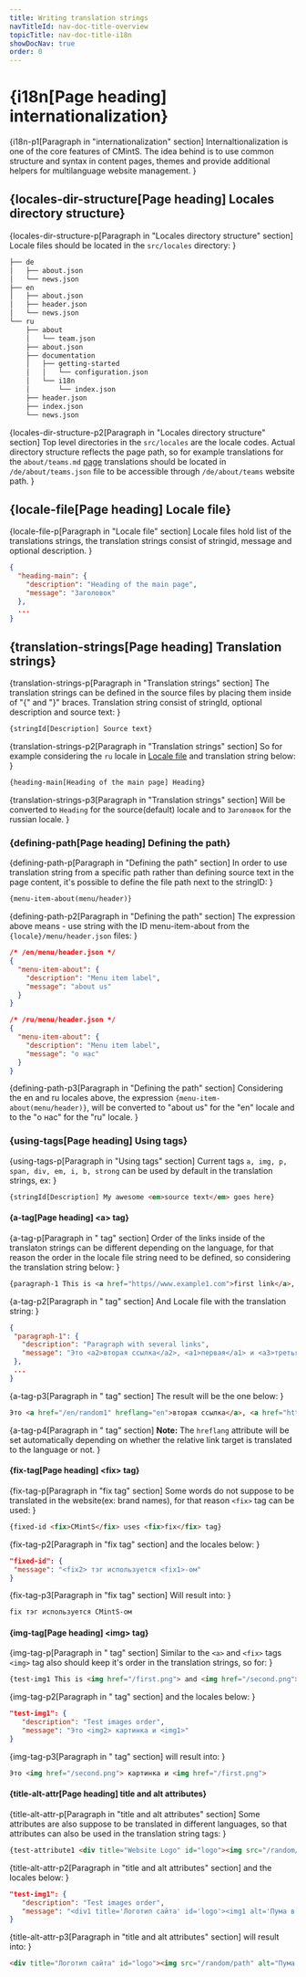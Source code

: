```yaml
---
title: Writing translation strings
navTitleId: nav-doc-title-overview
topicTitle: nav-doc-title-i18n
showDocNav: true
order: 0
---
```


# {i18n[Page heading] internationalization}

{i18n-p1[Paragraph in "internationalization" section]
Internaltionalization is one of the
core features of CMintS. The idea behind is to use common structure and syntax
in content pages, themes and provide additional helpers for multilanguage
website management.
}

## {locales-dir-structure[Page heading] Locales directory structure}

{locales-dir-structure-p[Paragraph in "Locales directory structure" section]
Locale files should be located in the `src/locales` directory:
}

```bash
├── de
│   ├── about.json
│   └── news.json
├── en
│   ├── about.json
│   ├── header.json
│   └── news.json
└── ru
    ├── about
    │   └── team.json
    ├── about.json
    ├── documentation
    │   ├── getting-started
    │   │   └── configuration.json
    │   └── i18n
    │       └── index.json
    ├── header.json
    ├── index.json
    └── news.json
```

{locales-dir-structure-p2[Paragraph in "Locales directory structure" section]
Top level directories in the `src/locales` are the locale codes.
Actual directory structure reflects the page path, so for example translations
for the `about/teams.md` [page]() translations should be located in
`/de/about/teams.json` file to be accessible through `/de/about/teams` website
path.
}

## {locale-file[Page heading] Locale file}

{locale-file-p[Paragraph in "Locale file" section]
Locale files hold list of the translations strings, the translation strings
consist of stringid, message and optional description.
}

```json
{
  "heading-main": {
    "description": "Heading of the main page",
    "message": "Заголовок"
  },
  ...
}
```

## {translation-strings[Page heading] Translation strings}

{translation-strings-p[Paragraph in "Translation strings" section]
The translation strings can be defined in the source files by placing them
inside of "{" and "}" braces. Translation string consist of stringId, optional
description and source text:
}

```javascript
{stringId[Description] Source text}
```

{translation-strings-p2[Paragraph in "Translation strings" section]
So for example considering the `ru` locale in [Locale file](#locale-file) and
translation string below:
}

```html
{heading-main[Heading of the main page] Heading}
```

{translation-strings-p3[Paragraph in "Translation strings" section]
Will be converted to `Heading` for the source(default) locale and to `Заголовок`
for the russian locale.
}

### {defining-path[Page heading] Defining the path}

{defining-path-p[Paragraph in "Defining the path" section]
In order to use translation string from a specific path rather than defining source text in the page content, it's possible to define the file path next to the stringID:
}

```html
{menu-item-about(menu/header)}
```

{defining-path-p2[Paragraph in "Defining the path" section]
The expression above means - use string with the ID menu-item-about from the
`{locale}/menu/header.json` files:
}

```json
/* /en/menu/header.json */
{
  "menu-item-about": {
    "description": "Menu item label",
    "message": "about us"
  }
}
```
```json
/* /ru/menu/header.json */
{
  "menu-item-about": {
    "description": "Menu item label",
    "message": "о нас"
  }
}
```

{defining-path-p3[Paragraph in "Defining the path" section]
Considering the en and ru locales above, the expression
`{menu-item-about(menu/header)}`, will be converted to "about us" for the "en"
locale and to the "о нас" for the "ru" locale.
}

### {using-tags[Page heading] Using tags}

{using-tags-p[Paragraph in "Using tags" section]
Current tags `a, img, p, span, div, em, i, b, strong` can be used by default in
the translation strings, ex:
}

```html
{stringId[Description] My awesome <em>source text</em> goes here}
```

#### {a-tag[Page heading] \<a\> tag}

{a-tag-p[Paragraph in "<a> tag" section]
Order of the links inside of the translaton strings can be different depending
on the language, for that reason the order in the locale file string need to be
defined, so considering the translation string below:
}

```html
{paragraph-1 This is <a href="https//www.example1.com">first link</a>, <a href="/random1">second link</a> and <a href="/random2">third link</a>}
```

{a-tag-p2[Paragraph in "<a> tag" section]
And Locale file with the translation string:
}
 
 ```json
{
  "paragraph-1": {
    "description": "Paragraph with several links",
    "message": "Это <a2>вторая ссылка</a2>, <a1>первая</a1> и <a3>третья ссылка</a3>"
  },
  ...
}
```

{a-tag-p3[Paragraph in "<a> tag" section]
The result will be the one below:
}

```html
Это <a href="/en/random1" hreflang="en">вторая ссылка</a>, <a href="https//www.example1.com">первая</a> и <a href="/en/random2" hreflang="en">третья ссылка</a>
```

{a-tag-p4[Paragraph in "<a> tag" section]
**Note:** The `hreflang` attribute will be set automatically depending on
whether the relative link target is translated to the language or not.
}

#### {fix-tag[Page heading] \<fix\> tag}

{fix-tag-p[Paragraph in "fix tag" section]
Some words do not suppose to be translated in the website(ex: brand names), for
that reason `<fix>` tag can be used:
}

```html
{fixed-id <fix>CMintS</fix> uses <fix>fix</fix> tag}
```

{fix-tag-p2[Paragraph in "fix tag" section]
and the locales below:
}

 ```json
"fixed-id": {
  "message": "<fix2> тэг используется <fix1>-ом"
}
```

{fix-tag-p3[Paragraph in "fix tag" section]
Will result into:
}

```html
fix тэг используется CMintS-ом
```

#### {img-tag[Page heading] \<img\> tag}

{img-tag-p[Paragraph in "<img> tag" section]
Similar to the `<a>` and `<fix>` tags `<img>` tag also should keep it's order in
the translation strings, so for:
}

```html
{test-img1 This is <img href="/first.png"> and <img href="/second.png"> image}
```

{img-tag-p2[Paragraph in "<img> tag" section]
and the locales below:
}

 ```json
"test-img1": {
    "description": "Test images order",
    "message": "Это <img2> картинка и <img1>"
}
```

{img-tag-p3[Paragraph in "<img> tag" section]
will result into:
}

```html
Это <img href="/second.png"> картинка и <img href="/first.png">
```

#### {title-alt-attr[Page heading] title and alt attributes}

{title-alt-attr-p[Paragraph in "title and alt attributes" section]
Some attributes are also suppose to be translated in different languages, so
that attributes can also be used in the translation string tags:
}

```html
{test-attribute1 <div title="Website Logo" id="logo"><img src="/random/path" alt="Jumping puma" />Picture</div>}
```

{title-alt-attr-p2[Paragraph in "title and alt attributes" section]
and the locales below:
}

 ```json
"test-img1": {
    "description": "Test images order",
    "message": "<div1 title='Логотип сайта' id='logo'><img1 alt='Пума в прыжке'>Картинка</div1>"
}
```

{title-alt-attr-p3[Paragraph in "title and alt attributes" section]
will result into:
}

```html
<div title="Логотип сайта" id="logo"><img src="/random/path" alt="Пума в прыжке" />Картинка</div>
```
